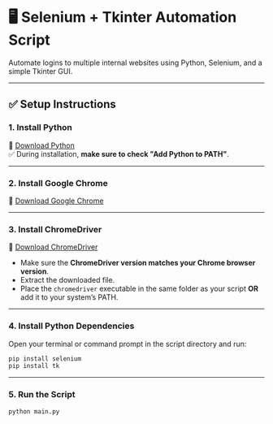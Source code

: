 # 🖥️ Selenium + Tkinter Automation Script

Automate logins to multiple internal websites using Python, Selenium, and a simple Tkinter GUI.

---

## ✅ Setup Instructions

### 1. Install Python
🔗 [Download Python](https://www.python.org/downloads/)  
✅ During installation, **make sure to check "Add Python to PATH"**.

---

### 2. Install Google Chrome
🔗 [Download Google Chrome](https://www.google.com/chrome/)

---

### 3. Install ChromeDriver
🔗 [Download ChromeDriver](https://chromedriver.chromium.org/downloads)

- Make sure the **ChromeDriver version matches your Chrome browser version**.
- Extract the downloaded file.
- Place the `chromedriver` executable in the same folder as your script **OR** add it to your system’s PATH.

---

### 4. Install Python Dependencies

Open your terminal or command prompt in the script directory and run:

```bash
pip install selenium
pip install tk
```

---

### 5. Run the Script

```bash
python main.py
```
